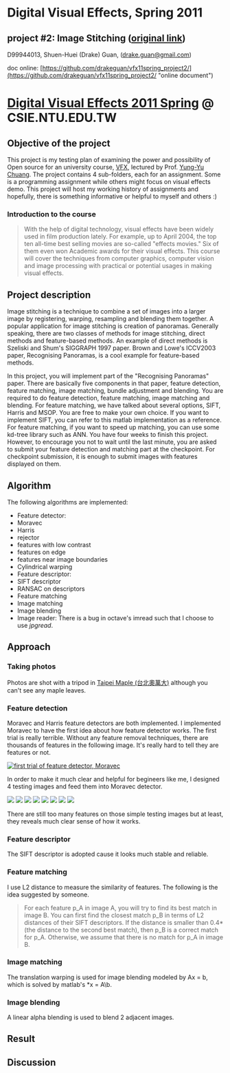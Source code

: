 # Digital Visual Effects, Spring 2011
## project #2: Image Stitching ([original link](http://www.csie.ntu.edu.tw/~cyy/courses/vfx/11spring/assignments/proj2/))

D99944013,
Shuen-Huei (Drake) Guan,
(drake.guan@gmail.com)

doc online: [https://github.com/drakeguan/vfx11spring_project2/](https://github.com/drakeguan/vfx11spring_project2/ "online document")

# [Digital Visual Effects 2011 Spring](http://www.csie.ntu.edu.tw/~cyy/courses/vfx/11spring/ "Digital Visual Effects 2011 Spring") @ CSIE.NTU.EDU.TW

## Objective of the project

This project is my testing plan of examining the power and possibility of Open source for an university course, [VFX](http://www.csie.ntu.edu.tw/~cyy/courses/vfx/11spring/overview/ "Digital Visual Effects 2011 Spring"), lectured by Prof. [Yung-Yu Chuang](http://www.csie.ntu.edu.tw/~cyy/ "Yung-Yu Chuang 莊永裕"). The project contains 4 sub-folders, each for an assignment. Some is a programming assignment while others might focus on visual effects demo. This project will host my working history of assignments and hopefully, there is something informative or helpful to myself and others :)

### Introduction to the course

> With the help of digital technology, visual effects have been widely used in film production lately. For example, up to April 2004, the top ten all-time best selling movies are so-called "effects movies." Six of them even won Academic awards for their visual effects. This course will cover the techniques from computer graphics, computer vision and image processing with practical or potential usages in making visual effects.

## Project description

Image stitching is a technique to combine a set of images into a larger image by registering, warping, resampling and blending them together. A popular application for image stitching is creation of panoramas. Generally speaking, there are two classes of methods for image stitching, direct methods and feature-based methods. An example of direct methods is Szeliski and Shum's SIGGRAPH 1997 paper. Brown and Lowe's ICCV2003 paper, Recognising Panoramas, is a cool example for feature-based methods. 

In this project, you will implement part of the "Recognising Panoramas" paper. There are basically five components in that paper, feature detection, feature matching, image matching, bundle adjustment and blending. You are required to do feature detection, feature matching, image matching and blending. For feature matching, we have talked about several options, SIFT, Harris and MSOP. You are free to make your own choice. If you want to implement SIFT, you can refer to this matlab implementation as a reference. For feature matching, if you want to speed up matching, you can use some kd-tree library such as ANN. You have four weeks to finish this project. However, to encourage you not to wait until the last minute, you are asked to submit your feature detection and matching part at the checkpoint. For checkpoint submission, it is enough to submit images with features displayed on them. 

## Algorithm

The following algorithms are implemented:

* Feature detector:
 * Moravec
 * Harris
 * rejector
  * features with low contrast
  * features on edge
  * features near image boundaries
* Cylindrical warping
* Feature descriptor:
 * SIFT descriptor
 * RANSAC on descriptors
* Feature matching
* Image matching
* Image blending
* Image reader: There is a bug in octave's imread such that I choose to use *jpgread*.

## Approach
### Taking photos

Photos are shot with a tripod in [Taipei Maple (台北奧萬大)](http://takeabreak.myweb.hinet.net/ "台北奧萬大") although you can't see any maple leaves. 

### Feature detection

Moravec and Harris feature detectors are both implemented. I implemented Moravec to have the first idea about how feature detector works. The first trial is really terrible. Without any feature removal techniques, there are thousands of features in the following image. It's really hard to tell they are features or not.

[![first trial of feature detector, Moravec](vfx11spring_project2/raw/master/image/testDetector/featuresOverImage_by_gaussian_window.jpg "first trial of feature detector, Moravec")](vfx11spring_project2/raw/master/image/testDetector/featuresOverImage_by_gaussian_window.jpg "first trial of feature detector, Moravec")

In order to make it much clear and helpful for begineers like me, I designed 4 testing images and feed them into Moravec detector.

![](vfx11spring_project2/raw/master/image/testDetector/test01.jpg)
![](vfx11spring_project2/raw/master/image/testDetector/test02.jpg)
![](vfx11spring_project2/raw/master/image/testDetector/test03.jpg)
![](vfx11spring_project2/raw/master/image/testDetector/test04.jpg)
![](vfx11spring_project2/raw/master/image/testDetector/featuresOverImage_test01.jpg)
![](vfx11spring_project2/raw/master/image/testDetector/featuresOverImage_test02.jpg)
![](vfx11spring_project2/raw/master/image/testDetector/featuresOverImage_test03.jpg)
![](vfx11spring_project2/raw/master/image/testDetector/featuresOverImage_test04.jpg)

There are still too many features on those simple testing images but at least, they reveals much clear sense of how it works.

### Feature descriptor

The SIFT descriptor is adopted cause it looks much stable and reliable.

### Feature matching

I use L2 distance to measure the similarity of features. The following is the idea suggested by someone.

> For each feature p_A in image A, you will try to find its best match
in image B. You can first find the closest match p_B in terms of L2
distances of their SIFT descriptors. If the distance is smaller than
0.4*(the distance to the second best match), then p_B is a correct
match for p_A. Otherwise, we assume that there is no match for p_A
in image B.

### Image matching

The translation warping is used for image blending modeled by Ax = b, which is solved by matlab's *x = A\b.

### Image blending

A linear alpha blending is used to blend 2 adjacent images.

## Result

## Discussion
